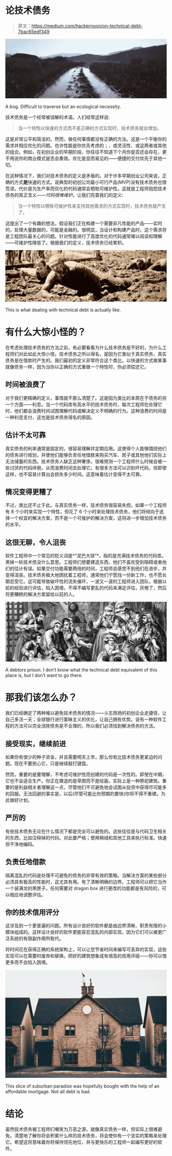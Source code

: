 # 论技术债务

> 原文：<https://medium.com/hackernoon/on-technical-debt-7bac65edf349>

![](img/8aba14a9bb9057acb352de28d8b07358.png)

A bog. Difficult to traverse but an ecological necessity.

技术债务是一个经常被误解的术语。人们经常这样说:

> 当一个特性以快速的方式而不是正确的方式实现时，技术债务就会增加。

这是非常公平和简洁的。然而，做任何事情都没有正确的方法。这是一个平衡你的需求并相应优化的问题。也许性能是你优先考虑的；、或灵活性、或这两者或其他的组合。例如，在初创企业的早期阶段，你往往不知道下个月你是否还会存在，更不用说你的商业模式是否会奏效。优化是显而易见的——便捷的交付优先于其他一切。

在这种情况下，我们对技术债务的定义是矛盾的。对于许多早期创业公司来说，正确的方式**是**快速的方式。说典型的初创公司最小可行产品(MVP)没有技术债务也很荒谬。代价是为生产率而优化的代码通常会牺牲可维护性。这就是工程师抱怨技术债务的真正含义——*代码很难维护*。让我们完善我们的定义:

> 当一个特性以牺牲可维护性来支持其他需求的方式实现时，技术债务就产生了。

这提出了一个有趣的想法，假设我们正在构建一个需要非凡性能的产品——实时的，处理大量数据的，可能是金融的。很明显，当设计和构建产品时，这个需求将是工程团队最关心的问题。针对性能进行了高度优化的代码通常难以阅读和理解——可维护性降低了。根据我们的定义，技术债务已经累积。

![](img/76d7084290bae796e4f9da4fd0c54818.png)

This is what dealing with technical debt is actually like.

# 有什么大惊小怪的？

在考虑处理技术债务的方法之前，有必要看看为什么技术债务是不好的，为什么工程师们对此如此大惊小怪。技术债务之所以得名，是因为它类似于真实债务，真实债务是在借款时产生的。我们最初的定义非常符合这个类比。以快速的方式做某事就像债务一样，因为当你以正确的方式重做一个特性时，你必须偿还它。

## 时间被浪费了

对于我们更精确的定义，事情就不那么清楚了。这是因为类比的本质在于债务的另一个方面——利息。当一个代码库有高水平的技术债务时，每次工程师在处理它时，他们都会浪费时间试图理解代码或解决定义不明确的行为。这种浪费的时间是一种利息支付，这也是技术债务得名的原因。

## 估计不太可靠

真实债务的利率通常是固定的，很容易理解并定期应用。这使得个人能够围绕他们的债务进行规划，并使他们能够负责任地借款来购买汽车、房子或其他他们实际上无法储蓄的东西。技术债务人缺乏这种奢侈。很难预测一个工程师什么时候会被一些讨厌的代码绊倒，从而浪费时间去处理它。有很多方法可以识别坏代码，但即使这样，也不容易计算出会损失多少时间。这意味着估计变得不太可靠。

## 情况变得更糟了

不过，类比还不止于此。与真实债务一样，技术债务很容易失控。如果一个工程师有 8 个小时来实现一个特性，但花了 6 个小时来处理技术债务，他们将倾向于选择一个权宜的解决方案，而不是一个可维护的解决方案，这将进一步增加技术债务的水平。

## 这很无聊，令人沮丧

软件工程师中一个常见的贬义词是*“泥巴大球”*，指的是充满技术债务的代码库。黑掉一轮技术债没什么意思。工程师们想要建造东西，他们不喜欢受到阻碍或者他们的估计有误。如果交付功能需要两倍的时间，工程师会感觉不到他们在进步，并变得沮丧。技术债务极大地困扰着工程师，通常他们宁愿找一份新工作，也不愿长期忍受它。这可能导致破坏性的流失循环，一波又一波的工程师进入团队，根据以前的经验进行评估，陷入困境，不得不编写更乱的代码来满足评估，厌倦了，然后将更糟糕的解决方案留给以前的人。

![](img/1def502a64243043ecd1c0c95a2ded52.png)

A debtors prison. I don’t know what the technical debt equivalent of this place is, but I don’t want to go there.

# 那我们该怎么办？

我们已经确定了两种难以避免技术债务的情况——斗志昂扬的初创企业走捷径，让自己多活一天；全球银行进行蒙昧主义的优化，让自己拥有优势。说有一种软件工程的方法可以完全消除债务是不合理的，所以我们必须找到解决债务的方法。

## 接受现实，继续前进

如果你有很少的种子资金，并且需要明天上市，那么你有比技术债务更紧迫的问题。现在不要担心它，只是继续敲打键盘。

然而，重要的是要理解，不考虑可维护性而创建的代码是一次性的。即使在中期，它也不会适合生产。你正在建造的是草图而不是绘画，实际上是一种祭祀建筑。重要的是利益相关者理解这一点，尽管他们不可避免地会试图从投资中获得尽可能多的回报。无法回避的事实是，以后(尽管可能比你预期的要快)你将不得不重建。为此做好计划。

## 严厉的

有些技术债务无论在什么情况下都是完全可以避免的。这些往往是与代码卫生相关的东西，比如注释掉的代码。对此要严格；使用棉绒和其他工具来执行标准。快速但干净地编码。

## 负责任地借款

隔离混乱的代码是处理不可避免的债务的非常有效的策略。当解决方案的某些部分必须具有极高的性能时，这尤其有用。有了清晰明确的边界，工程师可以把它当作一个装满龙的黑匣子。任何需要对 dragon box 进行更改的功能都是有风险的，可以相应地调整评估。

## 你的技术信用评分

这涉及到一个更普遍的问题。所有设计良好的软件都是由边界清晰、职责有限的小模块组成的。这样设计良好的软件更能容忍混乱的内部实现，因为它们可以被更广泛系统的有限副作用所取代。

将时间花在获得正确的系统架构上，可以让您节省时间来编写可丢弃的实现，这些实现可以在需要时废弃和替换。把好的建筑想象成有很高的信用评级——你可以借更多而不会陷入困境。

![](img/1c54994e4fdbc1a4a199204b42806cc6.png)

This slice of suburban paradise was hopefully bought with the help of an affordable mortgage. Not all debt is bad.

# 结论

虽然技术债务被工程师们嘲笑为万恶之源，就像真实债务一样，但实际上很难避免。清楚地了解你将会积累什么样的技术债务，将会使你有一个坚实的策略来处理它。希望这将意味着你将保持领先地位，并与更快乐的工程师一起编写更好的软件。